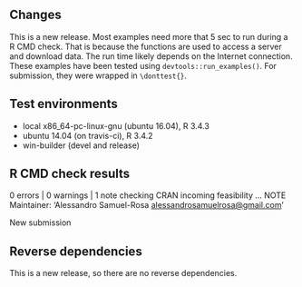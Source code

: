 ## Changes
This is a new release. Most examples need more that 5 sec to run during a R CMD check. That is because the
functions are used to access a server and download data. The run time likely depends on the Internet 
connection. These examples have been tested using `devtools::run_examples()`. For submission, they were wrapped
in `\donttest{}`.

## Test environments
* local x86_64-pc-linux-gnu (ubuntu 16.04), R 3.4.3
* ubuntu 14.04 (on travis-ci), R 3.4.2
* win-builder (devel and release)

## R CMD check results
0 errors | 0 warnings | 1 note 
checking CRAN incoming feasibility ... NOTE
Maintainer: ‘Alessandro Samuel-Rosa <alessandrosamuelrosa@gmail.com>’

New submission

## Reverse dependencies

This is a new release, so there are no reverse dependencies.
